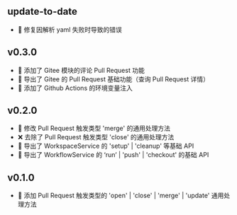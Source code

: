 ## update-to-date

-   🐛 修复因解析 yaml 失败时导致的错误

## v0.3.0

-   🚀 添加了 Gitee 模块的评论 Pull Request 功能
-   🚀 导出了 Gitee 的 Pull Request 基础功能（查询 Pull Request 详情）
-   🚀 添加了 Github Actions 的环境变量注入

## v0.2.0

-   🔧 修改 Pull Request 触发类型 'merge' 的通用处理方法
-   ❌ 去除了 Pull Request 触发类型 'close' 的通用处理方法
-   🚀 导出了 WorkspaceService 的 'setup' | 'cleanup' 等基础 API
-   🚀 导出了 WorkflowService 的 ‘run’ | 'push' | 'checkout' 的基础 API

## v0.1.0

-   🚀 添加 Pull Request 触发类型的 'open' | 'close' | 'merge' | 'update' 通用处理方法
